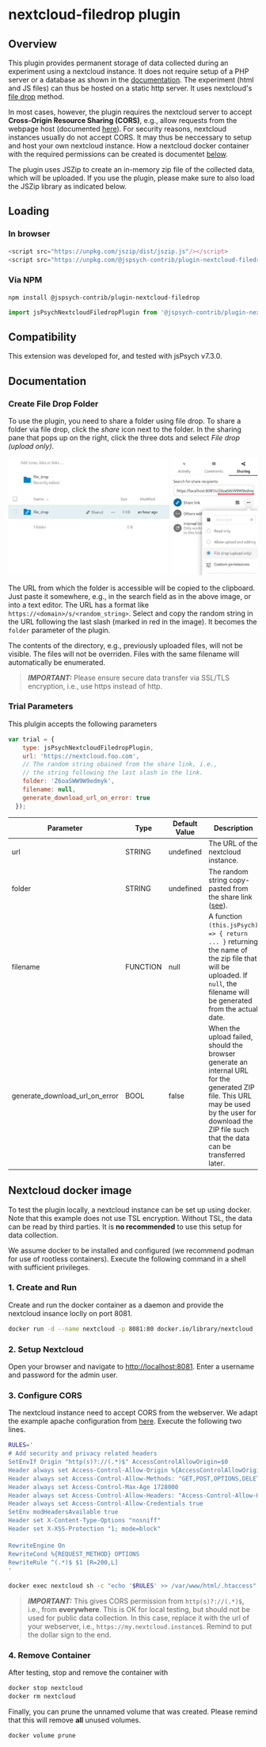 # nextcloud-filedrop plugin

## Overview

This plugin provides permanent storage of data collected during an experiment using a nextcloud instance. 
It does not require setup of a PHP server or a database as shown in the [documentation]((https://www.jspsych.org/latest/overview/data/)).
The experiment (html and JS files) can thus be hosted on a static http server.
It uses nextcloud's [file drop](https://nextcloud.com/file-drop/) method.

In most cases, however, the plugin requires the nextcloud server to accept **Cross-Origin Resource Sharing (CORS)**, e.g., allow requests from the webpage host (documented [here](https://developer.mozilla.org/en-US/docs/Web/HTTP/CORS)). 
For security reasons, nextcloud instances usually do not accept CORS.
It may thus be neccessary to setup and host your own nextcloud instance.
How a nextcloud docker container with the required permissions can be created is documentet [below](#nextcloud-docker-image).

The plugin uses JSZip to create an in-memory zip file of the collected data, which will be uploaded.
If you use the plugin, please make sure to also load the JSZip library as indicated below.

## Loading

### In browser

```js
<script src="https://unpkg.com/jszip/dist/jszip.js"/></script>
<script src="https://unpkg.com/@jspsych-contrib/plugin-nextcloud-filedrop@1.0.0"/></script>
```

### Via NPM

```
npm install @jspsych-contrib/plugin-nextcloud-filedrop
```

```js
import jsPsychNextcloudFiledropPlugin from '@jspsych-contrib/plugin-nextcloud-filedrop';
```

## Compatibility

This extension was developed for, and tested with jsPsych v7.3.0. 

## Documentation


### Create File Drop Folder

To use the plugin, you need to share a folder using file drop.
To share a folder via file drop, click the *share* icon next to the folder.
In the sharing pane that pops up on the right, click the three dots and select *File drop (upload only)*.

![Screenshot](doc/share_folder_file_drop.jpg)

The URL from which the folder is accessible will be copied to the clipboard.
Just paste it somewhere, e.g., in the search field as in the above image, or into a text editor. 
The URL has a format like `https://<domain>/s/<random_string>`.
Select and copy the random string in the URL following the last slash (marked in red in the image).
It becomes the `folder` parameter of the plugin.

The contents of the directory, e.g., previously uploaded files, will not be visible.
The files will not be overriden. 
Files with the same filename will automatically be enumerated.

> **_IMPORTANT:_**  Please ensure secure data transfer via SSL/TLS encryption, i.e., use https instead of http. 

### Trial Parameters

This plulgin accepts the following parameters


```js
var trial = {
    type: jsPsychNextcloudFiledropPlugin,
    url: 'https://nextcloud.foo.com',
    // The random string obained from the share link, i.e.,
    // the string following the last slash in the link.
    folder: 'Z6oaSWW9W9edmyk',
    filename: null,
    generate_download_url_on_error: true
  });
```

Parameter | Type | Default Value | Description
----------|------|---------------|------------
url | STRING | undefined | The URL of the nextcloud instance.
folder | STRING | undefined | The random string copy-pasted from the share link ([see](#create-file-drop-folder)).
filename | FUNCTION | null | A function `(this.jsPsych) => { return ... }` returning the name of the zip file that will be uploaded. If `null`, the filename will be generated from the actual date.
generate_download_url_on_error | BOOL | false | When the upload failed, should the browser generate an internal URL for the generated ZIP file. This URL may be used by the user for download the ZIP file such that the data can be transferred later.



## Nextcloud docker image

To test the plugin locally, a nextcloud instance can be set up using docker.
Note that this example does not use TSL encryption.
Without TSL, the data can be read by third parties. 
It is **no recommended** to use this setup for data collection.

We assume docker to be installed and configured (we recommend podman for use of rootless containers).
Execute the following command in a shell with sufficient privileges.

### 1. Create and Run
Create and run the docker container as a daemon and provide the nextcloud insance loclly on port 8081.

``` sh
docker run -d --name nextcloud -p 8081:80 docker.io/library/nextcloud
````

### 2. Setup Nextcloud

Open your browser and navigate to [http://localhost:8081](http://localhost:8081).
Enter a username and password for the admin user.

### 3. Configure CORS

The nextcloud instance need to accept CORS from the webserver.
We adapt the example apache configuration from [here](https://github.com/perry-mitchell/webdav-client/issues/116#issuecomment-496032465).
Execute the following two lines.

``` sh
RULES='
# Add security and privacy related headers 
SetEnvIf Origin "http(s)?://(.*)$" AccessControlAllowOrigin=$0 
Header always set Access-Control-Allow-Origin %{AccessControlAllowOrigin}e env=AccessControlAllowOrigin 
Header always set Access-Control-Allow-Methods: "GET,POST,OPTIONS,DELETE,PUT,PROPFIND" 
Header always set Access-Control-Max-Age 1728000 
Header always set Access-Control-Allow-Headers: "Access-Control-Allow-Headers, Origin, Accept, X-Requested-With, Content-Type, Access-Control-Request-Method, Access-Control-Request-Headers, Authorization, X-CSRF-Token, Depth, OCS-AP$" 
Header always set Access-Control-Allow-Credentials true 
SetEnv modHeadersAvailable true 
Header set X-Content-Type-Options "nosniff" 
Header set X-XSS-Protection "1; mode=block" 

RewriteEngine On 
RewriteCond %{REQUEST_METHOD} OPTIONS 
RewriteRule ^(.*)$ $1 [R=200,L]
'
```

``` sh
docker exec nextcloud sh -c "echo '$RULES' >> /var/www/html/.htaccess"
```

> **_IMPORTANT:_** This gives CORS permission from `http(s)?://(.*)$`, i.e., from **everywhere**. 
> This is OK for local testing, but should not be used for public data collection.
> In this case, replace it with the url of your webserver, i.e., `https://my.nextcloud.instance$`.
> Remind to put the dollar sign to the end.

### 4. Remove Container

After testing, stop and remove the container with

```sh
docker stop nextcloud
docker rm nextcloud
```

Finally, you can prune the unnamed volume that was created. 
Please remind that this will remove **all** unused volumes.
```sh
docker volume prune
```
